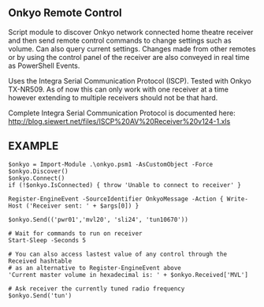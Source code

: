 Onkyo Remote Control
--------------------
Script module to discover Onkyo network connected home theatre receiver and then send remote control commands to change settings such as volume. Can also query current settings. Changes made from other remotes or by using the control panel of the receiver are also conveyed in real time as PowerShell Events.

Uses the Integra Serial Communication Protocol (ISCP). Tested with Onkyo TX-NR509. As of now this can only work with one receiver at a time however extending to multiple receivers should not be that hard.

Complete Integra Serial Communication Protocol is documented here: http://blog.siewert.net/files/ISCP%20AV%20Receiver%20v124-1.xls

EXAMPLE
-------
    $onkyo = Import-Module .\onkyo.psm1 -AsCustomObject -Force
    $onkyo.Discover()
    $onkyo.Connect()
    if (!$onkyo.IsConnected) { throw 'Unable to connect to receiver' }
    
    Register-EngineEvent -SourceIdentifier OnkyoMessage -Action { Write-Host ('Receiver sent: ' + $args[0]) }
    
    $onkyo.Send(('pwr01','mvl20', 'sli24', 'tun10670'))
    
    # Wait for commands to run on receiver
    Start-Sleep -Seconds 5
    
    # You can also access lastest value of any control through the Received hashtable
    # as an alternative to Register-EngineEvent above
    'Current master volume in hexadecimal is: ' + $onkyo.Received['MVL']
    
    # Ask receiver the currently tuned radio frequency
    $onkyo.Send('tun')
